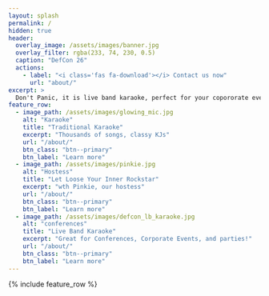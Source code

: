 ```yaml
---
layout: splash
permalink: /
hidden: true
header:
  overlay_image: /assets/images/banner.jpg
  overlay_filter: rgba(233, 74, 230, 0.5)
  caption: "DefCon 26"
  actions:
    - label: "<i class='fas fa-download'></i> Contact us now"
      url: "about/"
excerpt: >
  Don't Panic, it is live band karaoke, perfect for your copororate events and parties!
feature_row:
  - image_path: /assets/images/glowing_mic.jpg
    alt: "Karaoke"
    title: "Traditional Karaoke"
    excerpt: "Thousands of songs, classy KJs"
    url: "/about/"
    btn_class: "btn--primary"
    btn_label: "Learn more"
  - image_path: /assets/images/pinkie.jpg
    alt: "Hostess"
    title: "Let Loose Your Inner Rockstar"
    excerpt: "wth Pinkie, our hostess"
    url: "/about/"
    btn_class: "btn--primary"
    btn_label: "Learn more"
  - image_path: /assets/images/defcon_lb_karaoke.jpg
    alt: "conferences"
    title: "Live Band Karaoke"
    excerpt: "Great for Conferences, Corporate Events, and parties!"
    url: "/about/"
    btn_class: "btn--primary"
    btn_label: "Learn more"      
---
```


{% include feature_row %}

